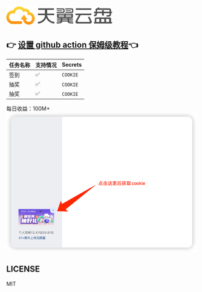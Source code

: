 # ![logo](assets/logo.png)
## 👉 [设置 github action 保姆级教程](https://github.com/hudiemon/course/blob/main/README.md)👈
| 任务名称       | 支持情况 | Secrets          |
|------------|------|------------------|
| 签到         | ✅    | `COOKIE`         |
| 抽奖         | ✅    | `COOKIE`         |
| 抽奖         | ✅    | `COOKIE`         |
每日收益：100M+ 
![img.png](assets/img.png)
## LICENSE
MIT

